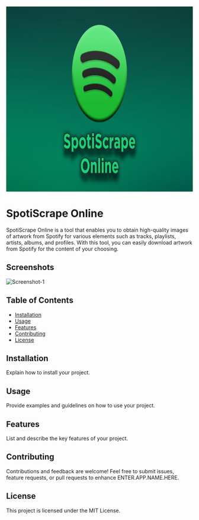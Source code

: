 <p align="center">
  <img width="660" height="500" src="https://raw.githubusercontent.com/pudszttiot/SpotiScrape-Online/main/Images/spotiscrapeonline2.png">
</p>

# SpotiScrape Online

SpotiScrape Online is a tool that enables you to obtain high-quality images of artwork from Spotify for various elements such as tracks, playlists, artists, albums, and profiles. With this tool, you can easily download artwork from Spotify for the content of your choosing.

## Screenshots

<img src="INSERT.SCREENSHOT.IMAGE.URL.HERE.png" alt="Screenshot-1" border="0">

## Table of Contents

- [Installation](#installation)
- [Usage](#usage)
- [Features](#features)
- [Contributing](#contributing)
- [License](#license)

## Installation

Explain how to install your project.

## Usage

Provide examples and guidelines on how to use your project.

## Features

List and describe the key features of your project.

## Contributing

Contributions and feedback are welcome! Feel free to submit issues, feature requests, or pull requests to enhance ENTER.APP.NAME.HERE.

## License

This project is licensed under the MIT License.
